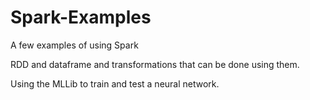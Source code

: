 
# Spark-Examples

A few examples of using Spark

RDD and dataframe and transformations that can be done using them.

Using the MLLib to train and test a neural network.
